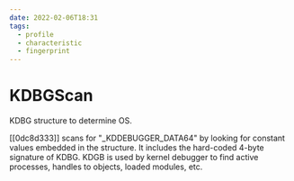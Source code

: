```yaml
---
date: 2022-02-06T18:31
tags:
  - profile
  - characteristic
  - fingerprint
---
```


# KDBGScan

KDBG structure to determine OS.

[[0dc8d333]] scans for "_KDDEBUGGER_DATA64" by looking for constant values embedded in the structure. It includes the hard-coded 4-byte signature of KDBG.
KDGB is used by kernel debugger to find active processes, handles to objects, loaded modules, etc.
